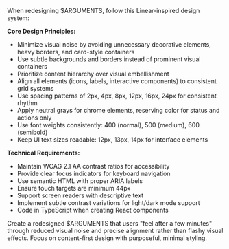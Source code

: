 When redesigning $ARGUMENTS, follow this Linear-inspired design system:

**Core Design Principles:**
- Minimize visual noise by avoiding unnecessary decorative elements, heavy borders, and card-style containers
- Use subtle backgrounds and borders instead of prominent visual containers
- Prioritize content hierarchy over visual embellishment
- Align all elements (icons, labels, interactive components) to consistent grid systems
- Use spacing patterns of 2px, 4px, 8px, 12px, 16px, 24px for consistent rhythm
- Apply neutral grays for chrome elements, reserving color for status and actions only
- Use font weights consistently: 400 (normal), 500 (medium), 600 (semibold)
- Keep UI text sizes readable: 12px, 13px, 14px for interface elements

**Technical Requirements:**
- Maintain WCAG 2.1 AA contrast ratios for accessibility
- Provide clear focus indicators for keyboard navigation
- Use semantic HTML with proper ARIA labels
- Ensure touch targets are minimum 44px
- Support screen readers with descriptive text
- Implement subtle contrast variations for light/dark mode support
- Code in TypeScript when creating React components

Create a redesigned $ARGUMENTS that users "feel after a few minutes" through reduced visual noise and precise alignment rather than flashy visual effects. Focus on content-first design with purposeful, minimal styling.

